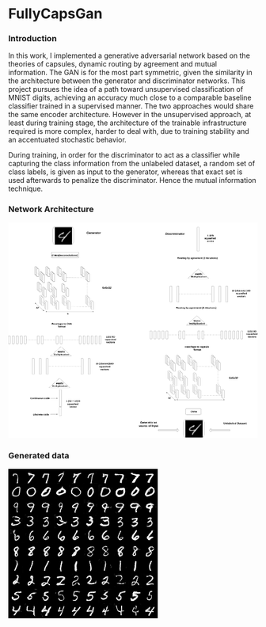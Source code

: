 # FullyCapsGan

### Introduction

In this work, I implemented a generative adversarial network based on the theories of capsules, dynamic routing by agreement and mutual information. The GAN is for the most part symmetric, given the similarity in the architecture between the generator and discriminator networks. This project pursues the idea of a path toward unsupervised classification of MNIST digits, achieving an accuracy much close to a comparable baseline classifier trained in a supervised manner. The two approaches would share the same encoder architecture. However in the unsupervised approach, at least during training stage, the architecture of the trainable infrastructure required is more complex,  harder to deal with, due to training stability and an accentuated stochastic behavior. 

During training, in order for the discriminator to act as a classifier while capturing the class information from the unlabeled dataset, a random set of class labels, is given as input to the generator, whereas that exact set is used afterwards to penalize the discriminator. Hence the mutual information technique.



### Network Architecture

![Picture](https://github.com/aymenx17/FullyCapsGAN/blob/master/FullyCapsGAN.png)


### Generated data

![epoch: 17](https://github.com/aymenx17/FullyCapsGAN/blob/master/generated-17-500.png)




